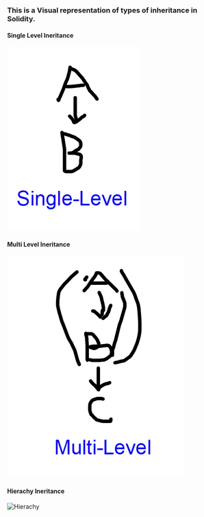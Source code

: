 ### This is a Visual representation of types of inheritance in Solidity.

#### Single Level Ineritance

![Single Level](./Single-Level.png "Single Level")

#### Multi Level Ineritance

![Multi Level](./Multi-Level.png "Multi Level")

#### Hierachy Ineritance

![Hierachy](./hierachy.png "Hierachy")
